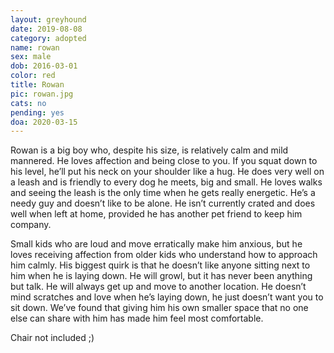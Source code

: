```yaml
---
layout: greyhound
date: 2019-08-08
category: adopted
name: rowan
sex: male
dob: 2016-03-01
color: red
title: Rowan
pic: rowan.jpg
cats: no
pending: yes
doa: 2020-03-15
---
```

Rowan is a big boy who, despite his size, is relatively calm and mild mannered.  He loves affection and being close to you.  If you squat down to his level, he’ll put his neck on your shoulder like a hug.  He does very well on a leash and is friendly to every dog he meets, big and small.  He loves walks and seeing the leash is the only time when he gets really energetic. He’s a needy guy and doesn’t like to be alone.  He isn’t currently crated and does well when left at home, provided he has another pet friend to keep him company.  

Small kids who are loud and move erratically make him anxious, but he loves receiving affection from older kids who understand how to approach him calmly.  His biggest quirk is that he doesn’t like anyone sitting next to him when he is laying down.  He will growl, but it has never been anything but talk.  He will always get up and move to another location.  He doesn’t mind scratches and love when he’s laying down, he just doesn’t want you to sit down.  We’ve found that giving him his own smaller space that no one else can share with him has made him feel most comfortable.

Chair not included ;)
